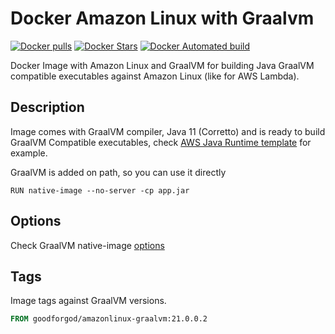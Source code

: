 # Docker Amazon Linux with Graalvm

[![Docker pulls](https://img.shields.io/docker/pulls/goodforgod/amazonlinux-graalvm.svg)](https://registry.hub.docker.com/v2/repositories/goodforgod/amazonlinux-graalvm/)
[![Docker Stars](https://img.shields.io/docker/stars/goodforgod/amazonlinux-graalvm.svg)](https://registry.hub.docker.com/v2/repositories/goodforgod/amazonlinux-graalvm/)
[![Docker Automated build](https://img.shields.io/docker/automated/goodforgod/amazonlinux-graalvm.svg?maxAge=31536000)](https://registry.hub.docker.com/v2/repositories/goodforgod/amazonlinux-graalvm/)

Docker Image with Amazon Linux and GraalVM for building Java GraalVM compatible executables against Amazon Linux (like for AWS Lambda).

## Description

Image comes with GraalVM compiler, Java 11 (Corretto) and is ready to build GraalVM Compatible executables, check [AWS Java Runtime template](https://github.com/GoodforGod/aws-lambda-template/blob/master/Dockerfile) for example.

GraalVM is added on path, so you can use it directly

```shell
RUN native-image --no-server -cp app.jar
```

## Options

Check GraalVM native-image [options](https://www.graalvm.org/reference-manual/native-image/Options/)

## Tags

Image tags against GraalVM versions.

```dockerfile
FROM goodforgod/amazonlinux-graalvm:21.0.0.2
```